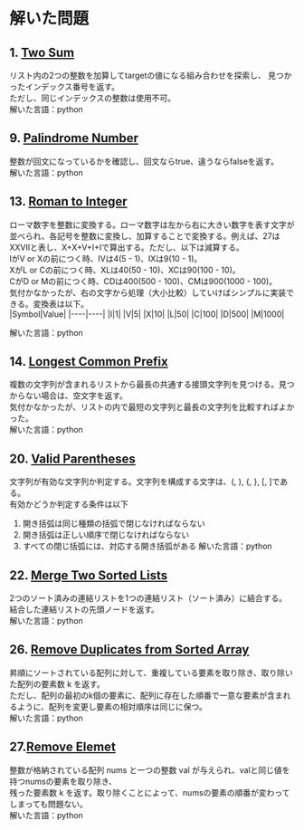 # 解いた問題
## 1. <a href="https://leetcode.com/problems/two-sum/">Two Sum</a>
リスト内の2つの整数を加算してtargetの値になる組み合わせを探索し、
見つかったインデックス番号を返す。<br>
ただし、同じインデックスの整数は使用不可。<br>
解いた言語：python

## 9. <a href="https://leetcode.com/problems/palindrome-number/">Palindrome Number</a>
整数が回文になっているかを確認し、回文ならtrue、違うならfalseを返す。<br>
解いた言語：python

## 13. <a href="https://leetcode.com/problems/roman-to-integer/description/">Roman to Integer</a>
ローマ数字を整数に変換する。ローマ数字は左から右に大きい数字を表す文字が並べられ、各記号を整数に変換し、加算することで変換する。例えば、27はXXVIIと表し、X+X+V+I+Iで算出する。ただし、以下は減算する。<br>
IがV or Xの前につく時、IVは4(5 - 1)、IXは9(10 - 1)。<br>
XがL or Cの前につく時、XLは40(50 - 10)、XCは90(100 - 10)。<br>
CがD or Mの前につく時、CDは400(500 - 100)、CMは900(1000 - 100)。<br>
気付かなかったが、右の文字から処理（大小比較）していけばシンプルに実装できる。変換表は以下。<br>
|Symbol|Value|
|----|----|
|I|1|
|V|5|
|X|10|
|L|50|
|C|100|
|D|500|
|M|1000|

解いた言語：python

## 14. <a href="https://leetcode.com/problems/longest-common-prefix/description/">Longest Common Prefix
</a>
複数の文字列が含まれるリストから最長の共通する接頭文字列を見つける。見つからない場合は、空文字を返す。<br>
気付かなかったが、リストの内で最短の文字列と最長の文字列を比較すればよかった。<br>
解いた言語：python

## 20. <a href="https://leetcode.com/problems/valid-parentheses/description/?source=submission-noac">Valid Parentheses</a>
文字列が有効な文字列か判定する。文字列を構成する文字は、(, ), {, }, [, ]である。<br>
有効かどうか判定する条件は以下<br>
1. 開き括弧は同じ種類の括弧で閉じなければならない
1. 開き括弧は正しい順序で閉じなければならない
1. すべての閉じ括弧には、対応する開き括弧がある
解いた言語：python

## 22. <a href="https://leetcode.com/problems/merge-two-sorted-lists/description/">Merge Two Sorted Lists</a>
2つのソート済みの連結リストを1つの連結リスト（ソート済み）に結合する。<br>
結合した連結リストの先頭ノードを返す。<br>
解いた言語：python

## 26. <a href="https://leetcode.com/problems/remove-duplicates-from-sorted-array/">Remove Duplicates from Sorted Array</a>
昇順にソートされている配列に対して、重複している要素を取り除き、取り除いた配列の要素数 k を返す。<br>
ただし、配列の最初のk個の要素に、配列に存在した順番で一意な要素が含まれるように、配列を変更し要素の相対順序は同じに保つ。<br>
解いた言語：python

## 27.<a href="https://leetcode.com/problems/remove-element/">Remove Elemet</a>
整数が格納されている配列 nums と一つの整数 val が与えられ、valと同じ値を持つnumsの要素を取り除き、<br>
残った要素数 k を返す。取り除くことによって、numsの要素の順番が変わってしまっても問題ない。<br>
解いた言語：python
